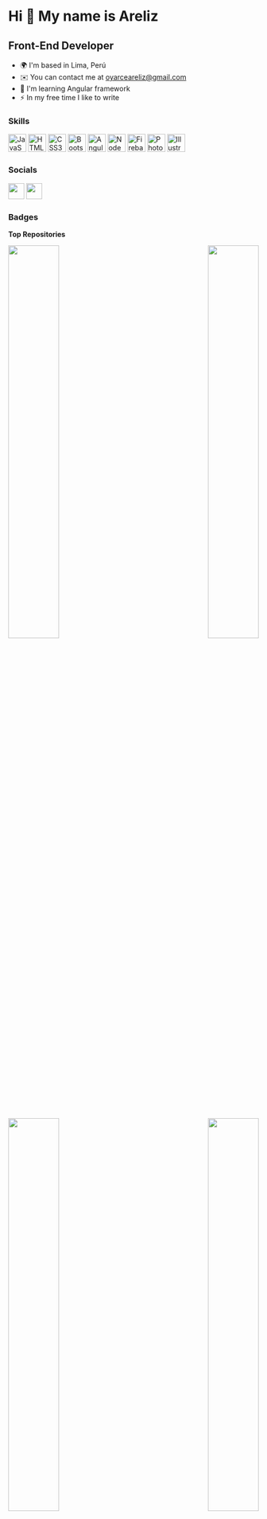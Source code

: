 Hi 👋 My name is Areliz
=======================

Front-End Developer
-------------------

* 🌍  I'm based in Lima, Perú
* ✉️  You can contact me at [oyarceareliz@gmail.com](mailto:oyarceareliz@gmail.com)
* 🧠  I'm learning Angular framework
* ⚡  In my free time I like to write

### Skills

<p align="left">
<a href="https://developer.mozilla.org/en-US/docs/Web/JavaScript" target="_blank" rel="noreferrer"><img src="https://raw.githubusercontent.com/danielcranney/readme-generator/main/public/icons/skills/javascript-colored.svg" width="36" height="36" alt="JavaScript" /></a>
<a href="https://developer.mozilla.org/en-US/docs/Glossary/HTML5" target="_blank" rel="noreferrer"><img src="https://raw.githubusercontent.com/danielcranney/readme-generator/main/public/icons/skills/html5-colored.svg" width="36" height="36" alt="HTML5" /></a>
<a href="https://www.w3.org/TR/CSS/#css" target="_blank" rel="noreferrer"><img src="https://raw.githubusercontent.com/danielcranney/readme-generator/main/public/icons/skills/css3-colored.svg" width="36" height="36" alt="CSS3" /></a>
<a href="https://getbootstrap.com/" target="_blank" rel="noreferrer"><img src="https://raw.githubusercontent.com/danielcranney/readme-generator/main/public/icons/skills/bootstrap-colored.svg" width="36" height="36" alt="Bootstrap" /></a>
<a href="https://angular.io/" target="_blank" rel="noreferrer"><img src="https://raw.githubusercontent.com/danielcranney/readme-generator/main/public/icons/skills/angularjs-colored.svg" width="36" height="36" alt="Angular" /></a>
<a href="https://nodejs.org/en/" target="_blank" rel="noreferrer"><img src="https://raw.githubusercontent.com/danielcranney/readme-generator/main/public/icons/skills/nodejs-colored.svg" width="36" height="36" alt="NodeJS" /></a>
<a href="https://firebase.google.com/" target="_blank" rel="noreferrer"><img src="https://raw.githubusercontent.com/danielcranney/readme-generator/main/public/icons/skills/firebase-colored.svg" width="36" height="36" alt="Firebase" /></a>
<a href="https://www.adobe.com/uk/products/photoshop.html" target="_blank" rel="noreferrer"><img src="https://raw.githubusercontent.com/danielcranney/readme-generator/main/public/icons/skills/photoshop-colored.svg" width="36" height="36" alt="Photoshop" /></a>
<a href="adobe.com/uk/products/illustrator.html" target="_blank" rel="noreferrer"><img src="https://raw.githubusercontent.com/danielcranney/readme-generator/main/public/icons/skills/illustrator-colored.svg" width="36" height="36" alt="Illustrator" /></a>
</p>

### Socials

<p align="left"> <a href="https://www.github.com/Arelizoyarce" target="_blank" rel="noreferrer"><img src="https://raw.githubusercontent.com/danielcranney/readme-generator/main/public/icons/socials/github.svg" width="32" height="32" /></a> <a href="https://www.linkedin.com/in/arelizoyarce/" target="_blank" rel="noreferrer"><img src="https://raw.githubusercontent.com/danielcranney/readme-generator/main/public/icons/socials/linkedin.svg" width="32" height="32" /></a></p>

### Badges

<b>Top Repositories</b>

<div width="100%" align="center"><a href="https://github.com/Arelizoyarce/LIM017-social-network" align="left"><img align="left" width="45%" src="https://github-readme-stats.vercel.app/api/pin/?username=Arelizoyarce&repo=LIM017-social-network&title_color=22c55e&text_color=ec4899&icon_color=22c55e&bg_color=0f172a&hide_border=true&locale=en" /></a><a href="https://github.com/Arelizoyarce/LIM017-data-lovers" align="right"><img align="right" width="45%" src="https://github-readme-stats.vercel.app/api/pin/?username=Arelizoyarce&repo=LIM017-data-lovers&title_color=22c55e&text_color=ec4899&icon_color=22c55e&bg_color=0f172a&hide_border=true&locale=en" /></a></div><br /><br /><br /><br /><br /><br /><br />

<br /><br /><br /><br /><br />

<div width="100%" align="center"><a href="https://github.com/Arelizoyarce/LIM017-md-links" align="left"><img align="left" width="45%" src="https://github-readme-stats.vercel.app/api/pin/?username=Arelizoyarce&repo=LIM017-md-links&title_color=22c55e&text_color=ec4899&icon_color=22c55e&bg_color=0f172a&hide_border=true&locale=en" /></a><a href="https://github.com/Arelizoyarce/LIM017-card-validation" align="right"><img align="right" width="45%" src="https://github-readme-stats.vercel.app/api/pin/?username=Arelizoyarce&repo=LIM017-card-validation&title_color=22c55e&text_color=ec4899&icon_color=22c55e&bg_color=0f172a&hide_border=true&locale=en" /></a></div>
